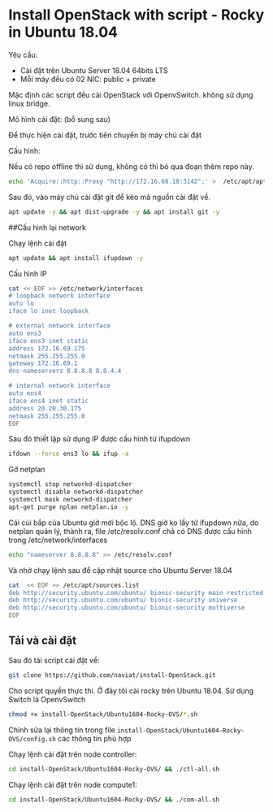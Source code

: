 # Install OpenStack with script - Rocky in Ubuntu 18.04

Yêu cầu:

- Cài đặt trên Ubuntu Server 18.04 64bits LTS
- Mỗi máy đều có 02 NIC: public + private

Mặc định các script đều cài OpenStack với OpenvSwitch. không sử dụng linux bridge.

Mô hình cài đặt: (bổ sung sau)

Để thực hiện cài đặt, trước tiên chuyển bị máy chủ cài đặt

Cấu hình:

Nếu có repo offline thì sử dụng, không có thì bỏ qua đoạn thêm repo này.

```sh
echo 'Acquire::http::Proxy "http://172.16.68.18:3142";' >  /etc/apt/apt.conf
```

Sau đó, vào máy chủ cài đặt git để kéo mã nguồn cài đặt về.

```sh
apt update -y && apt dist-upgrade -y && apt install git -y
```

##Cấu hình lại network

Chạy lệnh cài đặt

```sh
apt update && apt install ifupdown -y
```

Cấu hình IP

```sh
cat << EOF >> /etc/network/interfaces
# loopback network interface
auto lo
iface lo inet loopback

# external network interface
auto ens3
iface ens3 inet static
address 172.16.69.175
netmask 255.255.255.0
gateway 172.16.69.1
dns-nameservers 8.8.8.8 8.8.4.4

# internal network interface
auto ens4
iface ens4 inet static
address 20.20.30.175
netmask 255.255.255.0
EOF
```

Sau đó thiết lập sử dụng IP được cấu hình từ ifupdown

```sh
ifdown --force ens3 lo && ifup -a
```

Gỡ netplan

```sh
systemctl stop networkd-dispatcher
systemctl disable networkd-dispatcher
systemctl mask networkd-dispatcher
apt-get purge nplan netplan.io -y
```

Cái cùi bắp của Ubuntu giờ mới bộc lộ. DNS giờ ko lấy từ ifupdown nữa, do netplan quản lý, thành ra, file /etc/resolv.conf chả có DNS được cấu hình trong /etc/network/interfaces

```sh
echo "nameserver 8.8.8.8" >> /etc/resolv.conf
```

Và nhớ chạy lệnh sau để cập nhật source cho Ubuntu Server 18.04

```sh
cat  << EOF >> /etc/apt/sources.list
deb http://security.ubuntu.com/ubuntu/ bionic-security main restricted
deb http://security.ubuntu.com/ubuntu/ bionic-security universe
deb http://security.ubuntu.com/ubuntu/ bionic-security multiverse
EOF
```

## Tải và cài đặt

Sau đó tải script cài đặt về:

```sh
git clone https://github.com/naviat/install-OpenStack.git
```

Cho script quyền thực thi. Ở đây tôi cài rocky trên Ubuntu 18.04. Sử dụng Switch là OpenvSwitch

```sh
chmod +x install-OpenStack/Ubuntu1604-Rocky-OVS/*.sh
```

Chỉnh sửa lại thông tin trong file `install-OpenStack/Ubuntu1604-Rocky-OVS/config.sh` các thông tin phù hợp

Chạy lệnh cài đặt trên node controller:

```sh
cd install-OpenStack/Ubuntu1604-Rocky-OVS/ && ./ctl-all.sh
```

Chạy lệnh cài đặt trên node compute1:

```sh
cd install-OpenStack/Ubuntu1604-Rocky-OVS/ && ./com-all.sh
```